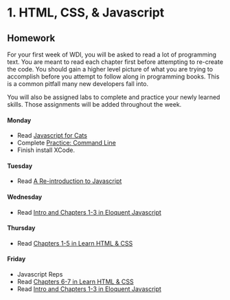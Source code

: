 # 1. HTML, CSS, & Javascript

## Homework

For your first week of WDI, you will be asked to read a lot of programming text. You are meant to read each chapter first before attempting to re-create the code. You should gain a higher level picture of what you are trying to accomplish before you attempt to follow along in programming books. This is a common pitfall many new developers fall into.

You will also be assigned labs to complete and practice your newly learned skills. Those assignments will be added throughout the week.

#### Monday

- Read [Javascript for Cats](http://jsforcats.com/)
- Complete [Practice: Command Line](01_front_end_fundamentals/d01_workhop_cli.md)
- Finish install XCode.

#### Tuesday

- Read [A Re-introduction to Javascript](https://developer.mozilla.org/en-US/docs/Web/JavaScript/A_re-introduction_to_JavaScript)

#### Wednesday

- Read [Intro and Chapters 1-3 in Eloquent Javascript](http://eloquentjavascript.net/)

#### Thursday

- Read [Chapters 1-5 in Learn HTML & CSS](http://learn.shayhowe.com/)

#### Friday

- Javascript Reps
- Read [Chapters 6-7 in Learn HTML & CSS](http://learn.shayhowe.com/)
- Read [Intro and Chapters 1-3 in Eloquent Javascript](http://eloquentjavascript.net/)
